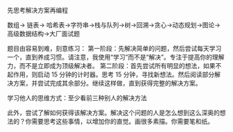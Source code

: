 
先思考解决方案再编程

数组-> 链表-> 哈希表->字符串->栈与队列->树->回溯->贪心->动态规划->图论->高级数据结构->大厂面试题

题目由容易到难，刻意练习：
第一阶段：先解决简单的问题，然后尝试每天学习一个，直到养成习惯。请注意，我使用“学习”而不是“解决”。专注于提高你的理解力，而不是立即成为顶级解决者。
第二阶段：首先尝试所有明显的想法，如果不起作用，则启动 15 分钟的计时器。思考 15 分钟，寻找新想法。然后阅读部分解决方案，并尝试完成其余部分。继续这样做，直到获得完整的解决方案。

学习他人的思维方式：至少看前三种别人的解决方法

此外，尝试了解如何获得该解决方案。解决这个问题的人是怎么想到这么深奥的想法的？你需要思考这些事情，以增加你的直觉。画很多素描。你需要笔和纸。
